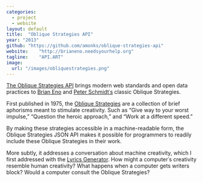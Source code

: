 ```yaml
---
categories:
  - project
  - website
layout: default
title:  "Oblique Strategies API"
year: "2013"
github: "https://github.com/amonks/oblique-strategies-api"
website:    "http://brianeno.needsyourhelp.org"
tagline:    "API.ART"
image:
  url: "/images/obliquestrategies.png"
---
```

<a href="http://brianeno.needsyourhelp.org">The Oblique Strategies API</a> brings modern web standards and open data practices to <a href="http://en.wikipedia.org/wiki/Brian_Eno">Brian Eno</a> and <a href="http://en.wikipedia.org/wiki/Peter_Schmidt_(artist)">Peter Schmidt&#8127;s</a> classic Oblique Strategies.

First published in 1975, the <a href="http://en.wikipedia.org/wiki/Oblique_Strategies">Oblique Strategies</a> are a collection of brief aphorisms meant to stimulate creativity. Such as &ldquo;Give way to your worst impulse,&rdquo; &ldquo;Question the heroic approach,&rdquo; and &ldquo;Work at a different speed.&rdquo;

By making these strategies accessible in a machine-readable form, the Oblique Strategies JSON API makes it possible for programmers to readily include these Oblique Strategies in their work.

More subtly, it addresses a conversation about machine creativity, which I first addressed with the <a href="#lyrics">Lyrics Generator</a>. How might a computer&#8127;s creativity resemble human creativity? What happens when a computer gets writers block? Would a computer consult the Oblique Strategies?
